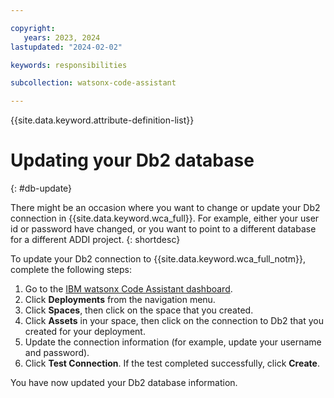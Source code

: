 ```yaml
---

copyright:
   years: 2023, 2024
lastupdated: "2024-02-02"

keywords: responsibilities

subcollection: watsonx-code-assistant

---
```


{{site.data.keyword.attribute-definition-list}}

# Updating your Db2 database
{: #db-update}

There might be an occasion where you want to change or update your Db2 connection in {{site.data.keyword.wca_full}}. For example, either your user id or password have changed, or you want to point to a different database for a different ADDI project.
{: shortdesc}

To update your Db2 connection to {{site.data.keyword.wca_full_notm}}, complete the following steps:

1. Go to the [IBM watsonx Code Assistant dashboard](https://dataplatform.cloud.ibm.com/wx/home?context=wca).
2. Click **Deployments** from the navigation menu.
3. Click **Spaces**, then click on the space that you created.
4. Click **Assets** in your space, then click  on the connection to Db2 that you created for your deployment.
5. Update the connection information (for example, update your username and password).
8. Click **Test Connection**. If the test completed successfully, click **Create**.

You have now updated your Db2 database information.
